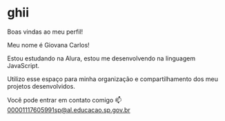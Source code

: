 # ghii
Boas vindas ao meu perfil!

Meu nome é Giovana Carlos!

Estou estudando na Alura,
estou me desenvolvendo na linguagem JavaScript.

Utilizo esse espaço para minha organização e compartilhamento dos meu projetos desenvolvidos.

Você pode entrar em contato comigo 📫
00001117605991sp@al.educacao.sp.gov.br
